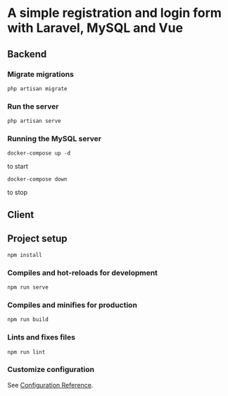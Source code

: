 # A simple registration and login form with Laravel, MySQL and Vue
## Backend

### Migrate migrations

```
php artisan migrate
```

### Run the server

```
php artisan serve
```

### Running the MySQL server

```
docker-compose up -d
``` 
to start
```
docker-compose down
``` 
to stop

## Client

## Project setup
```
npm install
```

### Compiles and hot-reloads for development
```
npm run serve
```

### Compiles and minifies for production
```
npm run build
```

### Lints and fixes files
```
npm run lint
```

### Customize configuration
See [Configuration Reference](https://cli.vuejs.org/config/).
